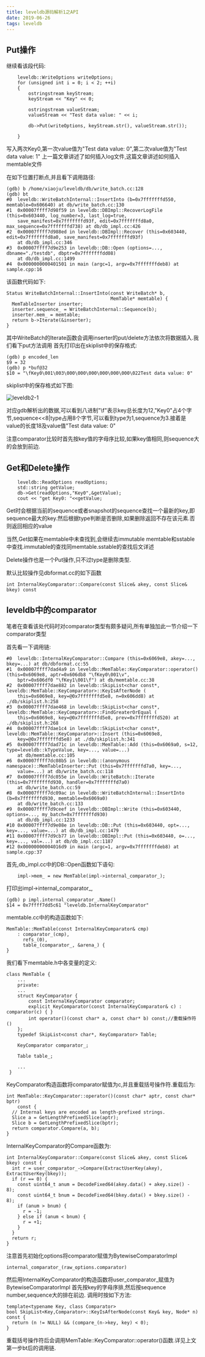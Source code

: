 ```yaml
---
title: leveldb源码解析1之API
date: 2019-06-26
tags: leveldb
---
```


## Put操作

继续看该段代码:

```
    leveldb::WriteOptions writeOptions;
    for (unsigned int i = 0; i < 2; ++i)
    {
        ostringstream keyStream;
        keyStream << "Key" << 0;
        
        ostringstream valueStream;
        valueStream << "Test data value: " << i;
        
        db->Put(writeOptions, keyStream.str(), valueStream.str());

    }
```
写入两次Key0,第一次value值为"Test data value: 0",第二次value值为"Test data value: 1"
上一篇文章讲述了如何插入log文件,这篇文章讲述如何插入memtable文件

在如下位置打断点,并且看下调用路径:

```
(gdb) b /home/xiaoju/leveldb/db/write_batch.cc:128
(gdb) bt
#0  leveldb::WriteBatchInternal::InsertInto (b=0x7fffffffd550, memtable=0x606640) at db/write_batch.cc:130
#1  0x00007ffff7d98f59 in leveldb::DBImpl::RecoverLogFile (this=0x603440, log_number=3, last_log=true,
    save_manifest=0x7fffffffd93f, edit=0x7fffffffd8a0, max_sequence=0x7fffffffd738) at db/db_impl.cc:426
#2  0x00007ffff7d988ed in leveldb::DBImpl::Recover (this=0x603440, edit=0x7fffffffd8a0, save_manifest=0x7fffffffd93f)
    at db/db_impl.cc:346
#3  0x00007ffff7d9e253 in leveldb::DB::Open (options=..., dbname="./testdb", dbptr=0x7fffffffdd08)
    at db/db_impl.cc:1499
#4  0x0000000000401501 in main (argc=1, argv=0x7fffffffdeb8) at sample.cpp:16
```

该函数代码如下:
```
Status WriteBatchInternal::InsertInto(const WriteBatch* b,
                                      MemTable* memtable) {
  MemTableInserter inserter;
  inserter.sequence_ = WriteBatchInternal::Sequence(b);
  inserter.mem_ = memtable;
  return b->Iterate(&inserter);
}
```
其中WriteBatch的Iterate函数会调用inserter的put/delete方法依次将数据插入.我们看下put方法调用
首先打印出在skiplist中的保存格式:

```
(gdb) p encoded_len
$9 = 32
(gdb) p *buf@32
$10 = "\fKey0\001\003\000\000\000\000\000\000\022Test data value: 0"
```
skiplist中的保存格式如下图:

![leveldb2-1](/img/leveldb2-1.png)

对应gdb解析出的数据,可以看到八进制"\f"表示key总长度为12,"Key0"占4个字节,sequence<<8|type占用8个字节,可以看到type为1,sequence为3.接着是value的长度18及value值"Test data value: 0"

注意comparator比较时首先按key值的字母序比较,如果key值相同,则sequence大的会放到前边.

## Get和Delete操作

```
    leveldb::ReadOptions readOptions;
    std::string getValue;
    db->Get(readOptions,"Key0",&getValue);
    cout << "get Key0: "<<getValue;
```

Get时会根据当前的sequence或者snapshot的sequence查找一个最新的key,即sequence最大的key.然后根据type判断是否删除,如果删除返回不存在该元素.否则返回相应的value

当然,Get如果在memtable中未查找到,会继续去immutable memtable和sstable中查找.immutable的查找同memtable.sstable的查找后文详述

Delete操作也是一个Put操作,只不过type是删除类型.

默认比较操作见dbformat.cc的如下函数
```
int InternalKeyComparator::Compare(const Slice& akey, const Slice& bkey) const 

```

## leveldb中的comparator

笔者在查看该处代码时对comparator类型有颇多疑问,所有单独加此一节介绍一下comparator类型

首先看一下调用链:
```
#0  leveldb::InternalKeyComparator::Compare (this=0x6069e8, akey=..., bkey=...) at db/dbformat.cc:55
#1  0x00007ffff7dad4a9 in leveldb::MemTable::KeyComparator::operator() (this=0x6069e8, aptr=0x606db8 "\fKey0\001\v",
    bptr=0x606df0 "\fKey1\001\f") at db/memtable.cc:38
#2  0x00007ffff7dae882 in leveldb::SkipList<char const*, leveldb::MemTable::KeyComparator>::KeyIsAfterNode (
    this=0x6069e8, key=@0x7fffffffd5e8, n=0x606dd8) at ./db/skiplist.h:258
#3  0x00007ffff7dae468 in leveldb::SkipList<char const*, leveldb::MemTable::KeyComparator>::FindGreaterOrEqual (
    this=0x6069e8, key=@0x7fffffffd5e8, prev=0x7fffffffd520) at ./db/skiplist.h:268
#4  0x00007ffff7dae1c4 in leveldb::SkipList<char const*, leveldb::MemTable::KeyComparator>::Insert (this=0x6069e8,
    key=@0x7fffffffd5e8) at ./db/skiplist.h:341
#5  0x00007ffff7dad71c in leveldb::MemTable::Add (this=0x6069a0, s=12, type=leveldb::kTypeValue, key=..., value=...)
    at db/memtable.cc:105
#6  0x00007ffff7dc08b5 in leveldb::(anonymous namespace)::MemTableInserter::Put (this=0x7fffffffd7a0, key=...,
    value=...) at db/write_batch.cc:118
#7  0x00007ffff7dc055e in leveldb::WriteBatch::Iterate (this=0x7fffffffd930, handler=0x7fffffffd7a0)
    at db/write_batch.cc:59
#8  0x00007ffff7dc09ac in leveldb::WriteBatchInternal::InsertInto (b=0x7fffffffd930, memtable=0x6069a0)
    at db/write_batch.cc:133
#9  0x00007ffff7d9ceef in leveldb::DBImpl::Write (this=0x603440, options=..., my_batch=0x7fffffffd930)
    at db/db_impl.cc:1233
#10 0x00007ffff7d9e08e in leveldb::DB::Put (this=0x603440, opt=..., key=..., value=...) at db/db_impl.cc:1479
#11 0x00007ffff7d9cb77 in leveldb::DBImpl::Put (this=0x603440, o=..., key=..., val=...) at db/db_impl.cc:1187
#12 0x00000000004016d9 in main (argc=1, argv=0x7fffffffdeb8) at sample.cpp:37
```

首先,db_impl.cc中的DB::Open函数如下语句:
```
    impl->mem_ = new MemTable(impl->internal_comparator_);
```
打印出impl->internal_comparator_,
```
(gdb) p impl.internal_comparator_.Name()
$14 = 0x7ffff7dd5c61 "leveldb.InternalKeyComparator"
```
memtable.cc中的构造函数如下:
```
MemTable::MemTable(const InternalKeyComparator& cmp)
    : comparator_(cmp),
      refs_(0),
      table_(comparator_, &arena_) {
}
```
我们看下memtable.h中各变量的定义:
```
class MemTable {
	...
	private:
	...
  	struct KeyComparator {
  		const InternalKeyComparator comparator;
 	    explicit KeyComparator(const InternalKeyComparator& c) : comparator(c) { }
    	int operator()(const char* a, const char* b) const;//重载操作符()
  	};
  	typedef SkipList<const char*, KeyComparator> Table;

 	KeyComparator comparator_;

 	Table table_;

 	...
 }
```
KeyComparator构造函数将comparator赋值为c,并且重载括号操作符.重载后为:
```
int MemTable::KeyComparator::operator()(const char* aptr, const char* bptr)
    const {
  // Internal keys are encoded as length-prefixed strings.
  Slice a = GetLengthPrefixedSlice(aptr);
  Slice b = GetLengthPrefixedSlice(bptr);
  return comparator.Compare(a, b);
}

```
InternalKeyComparator的Compare函数为:
```
int InternalKeyComparator::Compare(const Slice& akey, const Slice& bkey) const {
  int r = user_comparator_->Compare(ExtractUserKey(akey), ExtractUserKey(bkey));
  if (r == 0) {
    const uint64_t anum = DecodeFixed64(akey.data() + akey.size() - 8);
    const uint64_t bnum = DecodeFixed64(bkey.data() + bkey.size() - 8);
    if (anum > bnum) {
      r = -1;
    } else if (anum < bnum) {
      r = +1;
    }
  }
  return r;
}
```
注意首先初始化options将comparator赋值为BytewiseComparatorImpl
```
internal_comparator_(raw_options.comparator)
```
然后用InternalKeyComparator的构造函数将user_comparator_赋值为BytewiseComparatorImpl
首先按key的字母序排,然后按sequence number,sequence大的排在前边.
调用时按如下方法:
```
template<typename Key, class Comparator>
bool SkipList<Key,Comparator>::KeyIsAfterNode(const Key& key, Node* n) const {
  return (n != NULL) && (compare_(n->key, key) < 0);
}
```
重载括号操作符后会调用MemTable::KeyComparator::operator()函数.详见上文第一步bt后的调用链.














